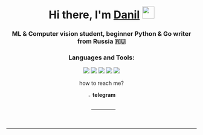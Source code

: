 <h1 align="center">Hi there, I'm <a href="https://nowapp.me/zotkin" target="_blank">Danil</a> 
<img src="https://github.com/blackcater/blackcater/raw/main/images/Hi.gif" heigth='32' width='32'/></h1>
<h3 align="center">ML & Computer vision student, beginner Python & Go writer from Russia 🇷🇺</h3>

<div align="center"> 


<h3>Languages and Tools:</h3>
<img src="https://img.shields.io/badge/python-grey?style=for-the-badge&logo=python&logoColor=f5f5f5"/>
<img src="https://img.shields.io/badge/MAC%20OS-grey?style=for-the-badge&logo=apple"/>
<img src="https://img.shields.io/badge/Html%205-grey?style=for-the-badge&logo=html"/>
<img src="https://img.shields.io/badge/WINDOWS-grey?style=for-the-badge&logo=windows"/>
<img src="https://img.shields.io/badge/python-grey?style=for-the-badge&logo=python&logoColor=f5f5f5"/>
  
  <p>how to reach me?</p>
  <p><a  href="https://t.me/zotkindev"> <strong style="vertical-align: middle;"> <img src="https://upload.wikimedia.org/wikipedia/commons/thumb/8/83/Telegram_2019_Logo.svg/512px-Telegram_2019_Logo.svg.png" alt="tg" style="width:2%; margin-bottom: -5px;"> telegram </strong> </a></p>
  <hr noshade size="1">
